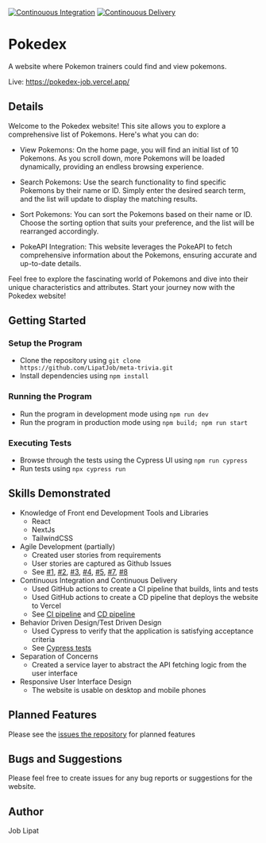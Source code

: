 [![Continouous Integration](https://github.com/LipatJob/pokedex/actions/workflows/continuous-integration.yml/badge.svg)](https://github.com/LipatJob/pokedex/actions/workflows/continuous-integration.yml)
[![Continouous Delivery](https://github.com/LipatJob/pokedex/actions/workflows/vercel-deployment.yml/badge.svg)](https://github.com/LipatJob/pokedex/actions/workflows/vercel-deployment.yml)

# Pokedex
A website where Pokemon trainers could find and view pokemons.

Live: https://pokedex-job.vercel.app/


## Details
Welcome to the Pokedex website! This site allows you to explore a comprehensive list of Pokemons. Here's what you can do:

* View Pokemons: On the home page, you will find an initial list of 10 Pokemons. As you scroll down, more Pokemons will be loaded dynamically, providing an endless browsing experience.

* Search Pokemons: Use the search functionality to find specific Pokemons by their name or ID. Simply enter the desired search term, and the list will update to display the matching results.

* Sort Pokemons: You can sort the Pokemons based on their name or ID. Choose the sorting option that suits your preference, and the list will be rearranged accordingly.

* PokeAPI Integration: This website leverages the PokeAPI to fetch comprehensive information about the Pokemons, ensuring accurate and up-to-date details.

Feel free to explore the fascinating world of Pokemons and dive into their unique characteristics and attributes. Start your journey now with the Pokedex website!

## Getting Started

### Setup the Program
* Clone the repository using `git clone https://github.com/LipatJob/meta-trivia.git`
* Install dependencies using `npm install`

### Running the Program
* Run the program in development mode using `npm run dev`
* Run the program in production mode using `npm build; npm run start`

### Executing Tests
* Browse through the tests using the Cypress UI using `npm run cypress`
* Run tests using `npx cypress run`

## Skills Demonstrated
* Knowledge of Front end Development Tools and Libraries
  * React
  * NextJs
  * TailwindCSS  
* Agile Development (partially)
  * Created user stories from requirements 
  * User stories are captured as Github Issues
  * See [#1](https://github.com/LipatJob/pokedex/issues/1), [#2](https://github.com/LipatJob/pokedex/issues/2), [#3](https://github.com/LipatJob/pokedex/issues/3), [#4](https://github.com/LipatJob/pokedex/issues/4), [#5](https://github.com/LipatJob/pokedex/issues/5), [#7](https://github.com/LipatJob/pokedex/issues/7), [#8](https://github.com/LipatJob/pokedex/issues/8)
* Continuous Integration and Continuous Delivery
  * Used GitHub actions to create a CI pipeline that builds, lints and tests
  * Used GitHub actions to create a CD pipeline that deploys the website to Vercel
  * See [CI pipeline](https://github.com/LipatJob/pokedex/blob/main/.github/workflows/continuous-integration.yml) and [CD pipeline](https://github.com/LipatJob/pokedex/blob/main/.github/workflows/vercel-deployment.yml) 
* Behavior Driven Design/Test Driven Design
  * Used Cypress to verify that the application is satisfying acceptance criteria
  * See [Cypress tests](https://github.com/LipatJob/pokedex/tree/main/cypress/e2e) 
* Separation of Concerns
  * Created a service layer to abstract the API fetching logic from the user interface 
* Responsive User Interface Design
  * The website is usable on desktop and mobile phones 

## Planned Features
Please see the [issues the repository](https://github.com/LipatJob/pokedex/issues) for planned features  

## Bugs and Suggestions
Please feel free to create issues for any bug reports or suggestions for the website.

## Author
Job Lipat
